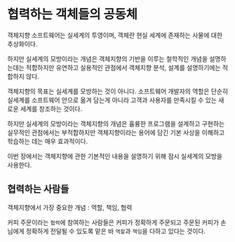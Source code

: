 # 협력하는 객체들의 공동체

객체지향 소프트웨어는 실세계의 투영이며, 객체란 현실 세계에 존재하는 사물에 대한 추상화이다.

하지만 실세계의 모방이라는 개념은 객체지향의 기반을 이루는 철학적인 개념을 설명하는데는 적합하지만 유연하고 실용적인 관점에서 객체지향 분석, 설계를 설명하기에는 적합하지 않다.

객체지향의 목표는 실세계를 모방하는 것이 아니다. 소프트웨어 개발자의 역할은 단순히 실세계를 소프트웨어 안으로 옮겨 담는게 아니라 고객과 사용자를 만족시킬 수 있는 새로운 세계를 창조하는 것이다.

하지만 실세계의 모방이라는 객체지향의 개념은 휼륭한 프로그램을 설계하고 구현하는 실무적인 관점에서는 부적합하지만 객체지향이라는 용어에 담긴 기본 사상을 이해하고 학습하는 데는 매우 효과적이다.

이번 장에서는 객체지향에 관한 기본적인 내용을 설명하기 위해 잠시 실세계의 모방을 사용한다.

## 협력하는 사람들

객체지향에서 가장 중요한 개념 : 역할, 책임, 협력

커피 주문이라는 `협력`에 참여하는 사람들은 커피가 정확하게 주문되고 주문된 커피가 손님에게 정확하게 전달될 수 있도록 맡은 바 `역할`과 `책임`을 다하고 있다는 것이다.

